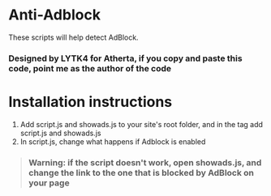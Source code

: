 # Anti-Adblock
These scripts will help detect AdBlock.
### Designed by LYTK4 for Atherta, if you copy and paste this code, point me as the author of the code 


# Installation instructions

1. Add script.js and showads.js to your site's root folder, and in the <head> tag add script.js and showads.js 
2. In script.js, change what happens if Adblock is enabled 


> ### Warning: if the script doesn't work, open showads.js, and change the link to the one that is blocked by AdBlock on your page
